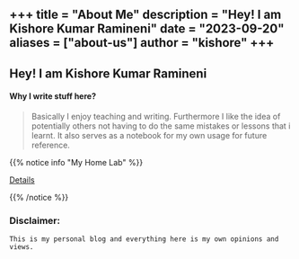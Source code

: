 +++
title = "About Me"
description = "Hey! I am Kishore Kumar Ramineni"
date = "2023-09-20"
aliases = ["about-us"]
author = "kishore"
+++
---
## Hey! I am Kishore Kumar Ramineni
#### Why I write stuff here?
> Basically I enjoy teaching and writing. Furthermore I like the idea of potentially others not having to do the same mistakes or lessons that i learnt. It also serves as a notebook for my own usage for future reference.


{{% notice info "My Home Lab" %}}

<a  href="https://cloudbricks.dev/homelab/">Details</a>

{{% /notice %}}

### Disclaimer:
```
This is my personal blog and everything here is my own opinions and views.